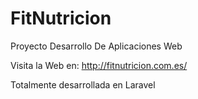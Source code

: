 # FitNutricion
Proyecto Desarrollo De Aplicaciones Web

Visita la Web en: http://fitnutricion.com.es/

Totalmente desarrollada en Laravel
